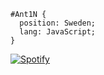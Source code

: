 ```
#Ant1N { 
  position: Sweden; 
  lang: JavaScript; 
}
```
[![Spotify](https://isakantin.vercel.app/api/spotify)](https://open.spotify.com/user/isakantin)


